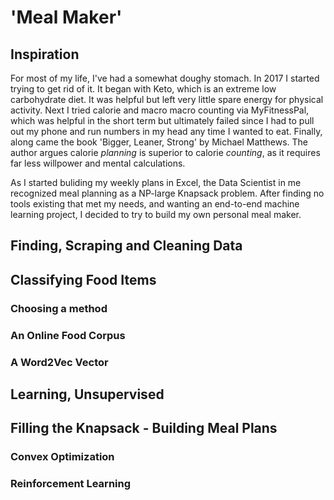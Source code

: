# 'Meal Maker'

## Inspiration
For most of my life, I've had a somewhat doughy stomach. In 2017 I  started trying to get rid of it. It began with Keto,
which is an extreme low carbohydrate diet. It was helpful but left very little spare energy for physical activity. Next I tried calorie and macro 
macro counting via MyFitnessPal, which was helpful in the short term but ultimately failed since I had to pull out my phone and run numbers
in my  head any time I wanted to eat. Finally, along came the book 'Bigger, Leaner, Strong' by Michael Matthews. The author argues calorie
*planning* is superior to calorie *counting*, as it requires far less willpower and mental calculations.

As I started buliding my weekly plans in Excel, the Data Scientist in me recognized meal planning as a NP-large Knapsack problem. After
finding no tools existing that met my needs, and wanting an end-to-end machine learning project, I decided to try to build my own personal
meal maker. 

## Finding, Scraping and Cleaning Data

## Classifying Food Items
### Choosing a method
### An Online Food Corpus
### A Word2Vec Vector

## Learning, Unsupervised

## Filling the Knapsack - Building Meal Plans
### Convex Optimization
### Reinforcement Learning
